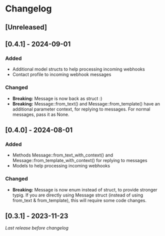 # Changelog

## [Unreleased]

## [0.4.1] - 2024-09-01

### Added

- Additional model structs to help processing incoming webhooks
- Contact profile to incoming webhook messages


### Changed

- **Breaking:** Message is now back as struct :)
- **Breaking:** Message::from_text() and Message::from_template() have an additional parameter context, for replying to messages. For normal messages, pass it as None.


## [0.4.0] - 2024-08-01

### Added

-  Methods Message::from_text_with_context() and Message::from_template_with_context() for replying to messages
-  Models to help processing incoming webhooks

### Changed

- **Breaking:** Message is now enum instead of struct, to provide stronger typig. If you are directly using Message struct (instead of using from_text & from_template), this will require some code changes.

## [0.3.1] - 2023-11-23

_Last release before changelog_

